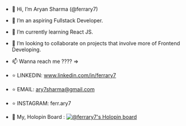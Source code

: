 - 👋 Hi, I’m Aryan Sharma (@ferrary7)
- 👀 I’m an aspiring Fullstack Developer.
- 🌱 I’m currently learning React JS.
- 💞️ I’m looking to collaborate on projects that involve more of Frontend Developing.
- 📫 Wanna reach me ???? =>
-    ⭐ LINKEDIN: www.linkedin.com/in/ferrary7 
-    ⭐ EMAIL: ary7sharma@gmail.com
-    ⭐ INSTAGRAM: ferr.ary7

- 🦖 My, Holopin Board : [![@ferrary7's Holopin board](https://holopin.me/ferrary7)](https://holopin.io/@ferrary7)


<!---
ferrary7/ferrary7 is a ✨ special ✨ repository because its `README.md` (this file) appears on your GitHub profile.
You can click the Preview link to take a look at your changes.
--->
